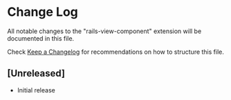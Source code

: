 # Change Log

All notable changes to the "rails-view-component" extension will be documented in this file.

Check [Keep a Changelog](http://keepachangelog.com/) for recommendations on how to structure this file.

## [Unreleased]

- Initial release